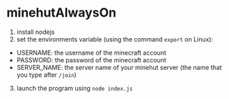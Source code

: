 # minehutAlwaysOn
1. install nodejs
2. set the environments variable (using the command `export` on Linux):
- USERNAME: the username of the minecraft account
- PASSWORD: the password of the minecraft account
- SERVER_NAME: the server name of your minehut server (the name that you type after `/join`)
3. launch the program using `node index.js`
